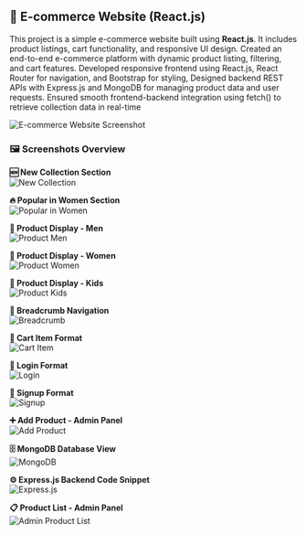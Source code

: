 ## 🛒 E-commerce Website (React.js)

This project is a simple e-commerce website built using **React.js**. It includes product listings, cart functionality, and responsive UI design.
Created an end-to-end e-commerce platform with dynamic product listing, filtering, and cart features. Developed
responsive frontend using React.js, React Router for navigation, and Bootstrap for styling, Designed backend REST APIs with Express.js and MongoDB for managing product data and user requests.
Ensured smooth frontend-backend integration using fetch() to retrieve collection data in real-time

![E-commerce Website Screenshot](https://github.com/Utkarsh204/E-commerce/blob/c274d0c7f9ac2215bdf209117a509fd89a6e770d/Screenshot%20(46).png)



### 🖼️ Screenshots Overview

**🆕 New Collection Section**  
![New Collection](https://github.com/Utkarsh204/E-commerce/blob/bf19f0a86ba244f40a6396a53ac9d149ed6fc9d4/Screenshot%20(47).png)

**🔥 Popular in Women Section**  
![Popular in Women](https://github.com/Utkarsh204/E-commerce/blob/bf19f0a86ba244f40a6396a53ac9d149ed6fc9d4/Screenshot%20(49).png)

**👕 Product Display - Men**  
![Product Men](https://github.com/Utkarsh204/E-commerce/blob/bf19f0a86ba244f40a6396a53ac9d149ed6fc9d4/Screenshot%20(51).png)

**👗 Product Display - Women**  
![Product Women](https://github.com/Utkarsh204/E-commerce/blob/bf19f0a86ba244f40a6396a53ac9d149ed6fc9d4/Screenshot%20(52).png)

**🧒 Product Display - Kids**  
![Product Kids](https://github.com/Utkarsh204/E-commerce/blob/bf19f0a86ba244f40a6396a53ac9d149ed6fc9d4/Screenshot%20(53).png)

**🍞 Breadcrumb Navigation**  
![Breadcrumb](https://github.com/Utkarsh204/E-commerce/blob/bf19f0a86ba244f40a6396a53ac9d149ed6fc9d4/Screenshot%20(54).png)

**🛒 Cart Item Format**  
![Cart Item](https://github.com/Utkarsh204/E-commerce/blob/bf19f0a86ba244f40a6396a53ac9d149ed6fc9d4/Screenshot%20(55).png)

**🔐 Login Format**  
![Login](https://github.com/Utkarsh204/E-commerce/blob/bf19f0a86ba244f40a6396a53ac9d149ed6fc9d4/Screenshot%20(56).png)

**📝 Signup Format**  
![Signup](https://github.com/Utkarsh204/E-commerce/blob/bf19f0a86ba244f40a6396a53ac9d149ed6fc9d4/Screenshot%20(57).png)

**➕ Add Product - Admin Panel**  
![Add Product](https://github.com/Utkarsh204/E-commerce/blob/bf19f0a86ba244f40a6396a53ac9d149ed6fc9d4/Screenshot%20(58).png)

**🗄️ MongoDB Database View**  
![MongoDB](https://github.com/Utkarsh204/E-commerce/blob/bf19f0a86ba244f40a6396a53ac9d149ed6fc9d4/Screenshot%20(59).png)

**⚙️ Express.js Backend Code Snippet**  
![Express.js](https://github.com/Utkarsh204/E-commerce/blob/bf19f0a86ba244f40a6396a53ac9d149ed6fc9d4/Screenshot%20(60).png)

**📋 Product List - Admin Panel**  
![Admin Product List](https://github.com/Utkarsh204/E-commerce/blob/5cccb51c1b4525724d6c9a4fbc9e97808cae716c/Screenshot%20(61).png)
